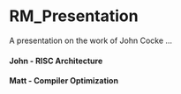 # RM_Presentation
A presentation on the work of John Cocke ...

#### John - RISC Architecture
#### Matt - Compiler Optimization
